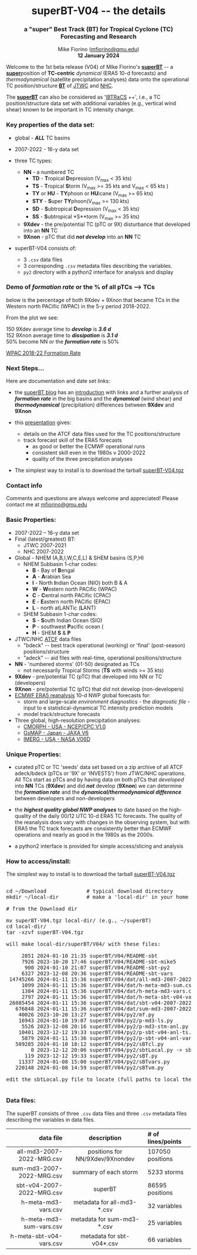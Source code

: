 <div align="center">

<h1>superBT-V04 -- the details</h1>
<h3>a "super" Best Track (BT) for Tropical Cyclone (TC) Forecasting and Research</h3>

Mike Fiorino (mfiorino@gmu.edu)</br>
<b> 12 January 2024 </b>
</div>

Welcome to the 1st beta release (V04) of Mike Fiorino's <ins><b>superBT</ins></b> -- a <ins><b>super</b></ins>position of **TC-centric** *dynamical*
(ERA5 10-d forecasts) and *thermodynamical* (satellite precipitation analyses)
 data onto the operational TC position/structure <ins><b>BT</ins></b> of
 [JTWC](https://www.metoc.navy.mil/jtwc/jtwc.html "JTWC home page: https://www.metoc.navy.mil/jtwc/jtwc.html")
and [NHC](https://www.nhc.noaa.gov/ "NHC home page: https://www.nhc.noaa.gov/").

The <ins><b>superBT</ins></b> can also be considered as
'[IBTRaCS](https://www.ncei.noaa.gov/products/international-best-track-archive
"IBTRaCS: https://www.ncei.noaa.gov/products/international-best-track-archive" ) ++', i.e., a TC position/structure data set with additional
variables (e.g., vertical wind shear) known to be important in TC intensity
change.

### Key properties of the data set:

- global - ***ALL*** TC basins
- 2007-2022 - 16-y data set
- three TC types:
  - **NN** - a numbered TC
    - **TD** - **T**ropical **D**epression (V<sub>max</sub> < 35 kts)
    - **TS** - **T**ropical **S**torm (V<sub>max</sub> >= 35 kts and V<sub>max</sub> < 65 kts )
    - **TY** or **HU** - **TY**phoon or **HU**icane (V<sub>max</sub> >= 65 kts)
    - **STY** - **S**uper **TY**phoon(V<sub>max</sub> >= 130 kts)
    - **SD** - **S**ubtropical **D**epression (V<sub>max</sub> < 35 kts)
    - **SS** - **S**ubtropical *S**torm (V<sub>max</sub> >= 35 kts)
  - **9Xdev** - the pre/potential TC (pTC or 9X) disturbance that developed into an **NN** TC
  - **9Xnon** - pTC that did ***not develop*** into an **NN** TC

- superBT-V04 consists of:
  - 3 `.csv` data files
  - 3 corresponding `.csv` metadata files describing the variables.
  - `py2` directory with a python2 interface for analysis and display

### Demo of ***formation rate*** or the % of all pTCs --> TCs

below is the percentage of both 9Xdev + 9Xnon that became TCs in the Western north PACific (WPAC) in the 5-y period 2018-2022.

From the plot we see:

150 9Xdev average time to ***develop*** is ***3.6 d***</br>
152 9Xnon average time to ***dissipation*** is ***3.1 d***</br>
50% become NN or the ***formation rate*** is 50%</br>


[WPAC 2018-22 Formation Rate](https://tenkiman.github.io/superBT-V04/docs/plt/9xlife/all.9xlife.0.w.18-22.png "WPAC 18-22: https://tenkiman.github.io/superBT-V04/docs/plt/9xlife/all.9xlife.0.w.18-22.png")

### Next Steps...

Here are documentation and date set links:

- the [superBT blog](https://surperbt.blogspot.com/ "https://surperbt.blogspot.com/") has an [introduction](https://surperbt.blogspot.com/2023/12/intro-to-superbt.html "https://surperbt.blogspot.com/2023/12/intro-to-superbt.html") with links and a further analysis of ***formation rate*** in the big basins and the ***dynamical*** (wind shear) and ***thermodynamical*** (precipitation) differences between **9Xdev** and **9Xnon**

- this
  [presentation](https://tenkiman.github.io/superBT-V04/tc-superBT-20230310.pptx
  "https://tenkiman.github.io/superBT-V04/tc-superBT-20230310.pptx") gives:
  - details on the ATCF data files used for the TC positions/structure
  - track forecast skill of the ERA5 forecasts
    - as good or better the ECMWF operational runs
    - consistent skill even in the 1980s v 2000-2022
    - quality of the three precipitation analyses
  
- The simplest way to install is to download the tarball [superBT-V04.tgz](https://tenkiman.github.io/superBT-V04/superBT-V04.tgz
"superBT tarball: https://tenkiman.github.io/superBT-V04/superBT-V04.tgz")

### Contact info

Comments and questions are always welcome and appreciated!  Please contact me at mfiorino@gmu.edu


### Basic Properties:

- 2007-2022 – 16-y data set
- Final (latest/greatest) BT:
  - JTWC 2007-2021
  - NHC 2007-2022
- Global - NHEM (A,B,I,W,C,E,L) & SHEM basins (S,P,H)
  - NHEM Subbasin 1-char codes:
    - **B** - Bay of **B**engal
    - **A** - **A**rabian Sea
    - **I** - North **I**ndian Ocean (NIO) both B & A
    - **W** - **W**estern north PACific (WPAC)
    - **C** - **C**entral north PACific (CPAC)
    - **E** - **E**astern north PACific (EPAC)
    - **L** - north atLANTic (**L**ANT)
  - SHEM Subbasin 1-char codes:
    - **S** - **S**outh Indian Ocean (SIO)
    - **P** - southwest **P**acific ocean (
    - **H** - SHEM **S** & **P** 
- JTWC/NHC [ATCF](https://www.nrlmry.navy.mil/atcf_web/index1.html
"https://www.nrlmry.navy.mil/atcf_web/index1.html" ) data files
  - "bdeck" -- best track operational (working) or 'final' (post-season) positions/structure
  - "adeck" -- aid files with real-time, operational positions/structure
- **NN** - 'numbered storms' (01-50) designated as TCs
  - not necessarily Tropical Storms (**TS** with winds >= 35 kts) 
- **9Xdev** - pre/potential TC (pTC) that developed into NN or TC (developers)
- **9Xnon** - pre/potential TC (pTC) that did not develop (non-developers)
- [ECMWF ERA5 reanalysis](https://www.ecmwf.int/en/forecasts/dataset/ecmwf-reanalysis-v5
"ERA5: https://www.ecmwf.int/en/forecasts/dataset/ecmwf-reanalysis-v5") 10-d NWP global forecasts for:
  - storm and large-scale *environment* diagnostics - the *diagnostic file* - input to e statistical-dynamical TC intensity prediction models 
  - model track/structure forecasts
- Three global, high-resolution precipitation analyses:
  - [CMORPH - USA - NCEP/CPC V1.0](https://www.cpc.ncep.noaa.gov/products/janowiak/cmorph.shtml
"CPC V1.0 : https://www.cpc.ncep.noaa.gov/products/janowiak/cmorph.shtml")
  - [GsMAP - Japan - JAXA V6](https://sharaku.eorc.jaxa.jp/GSMaP/index.htm
"JAXA GsMAP V6.0: https://sharaku.eorc.jaxa.jp/GSMaP/index.htm ")
  - [IMERG - USA - NASA V06D](https://gpm.nasa.gov/data/imerg "NASA IMERG: https://gpm.nasa.gov/data/imerg" )

### Unique Properties:

- curated pTC or TC 'seeds' data set based on a zip archive of all ATCF
  adeck/bdeck (pTCs or '9X' or 'INVESTS') from JTWC/NHC operations.  All TCs
  start as pTCs and by having data on both pTCs that *developed* into **NN** TCs
  (**9Xdev**) and did ***not*** develop (**9Xnon**) we can determine the
  ***formation rate*** and the ***dynamical/thermodynamical difference*** between developers and non-developers

- the ***highest quality global NWP analyses*** to date based on the
  high-quality of the daily 00/12 UTC 10-d ERA5 TC forecasts.  The quality of
  the reanalysis does vary with changes in the observing system, but with ERA5
  the TC track forecasts are consistently better than ECMWF operations and
  nearly as good in the 1980s as the 2000s.

- a python2 interface is provided for simple access/slicing and analysis

### How to access/install:

The simplest way to install is to download the tarball [superBT-V04.tgz](https://tenkiman.github.io/superBT-V04/superBT-V04.tgz
"superBT tarball: https://tenkiman.github.io/superBT-V04/superBT-V04.tgz")

<pre>

cd ~/Download             # typical download directory
mkdir ~/local-dir         # make a 'local-dir' in your home

# from the Download dir

mv superBT-V04.tgz local-dir/ (e.g., ~/superBT)
cd local-dir/
tar -xzvf superBT-V04.tgz

will make local-dir/superBT/V04/ with these files:

     2851 2024-01-10 21:35 superBT/V04/README-sbt
     7926 2023-10-20 17:46 superBT/V04/README-sbt-mike5
      900 2024-01-10 21:07 superBT/V04/README-sbt-py2
     6327 2023-12-08 20:36 superBT/V04/README-sbt-vars
 14745266 2024-01-11 15:36 superBT/V04/dat/all-md3-2007-2022-MRG.csv
     1099 2024-01-11 15:36 superBT/V04/dat/h-meta-md3-sum.csv
     1384 2024-01-11 15:36 superBT/V04/dat/h-meta-md3-vars.csv
     2797 2024-01-11 15:36 superBT/V04/dat/h-meta-sbt-v04-vars.csv
 26085454 2024-01-11 15:36 superBT/V04/dat/sbt-v04-2007-2022-MRG.csv
   676848 2024-01-11 15:36 superBT/V04/dat/sum-md3-2007-2022-MRG.csv
    40026 2023-10-20 13:27 superBT/V04/py2/mf.py
    16943 2024-01-10 19:07 superBT/V04/py2/p-md3-ls.py
     5526 2023-12-08 20:16 superBT/V04/py2/p-md3-stm-anl.py
    10401 2023-12-12 19:33 superBT/V04/py2/p-sbt-v04-anl-ts.py
     5879 2024-01-11 15:36 superBT/V04/py2/p-sbt-v04-anl-var.py
   509285 2024-01-10 18:12 superBT/V04/py2/sBTcl.py
        0 2023-12-12 20:06 superBT/V04/py2/sbtLocal.py -> sbtLocal.py-mike5
      119 2023-12-12 19:33 superBT/V04/py2/sBT.py
    11337 2024-01-08 15:00 superBT/V04/py2/sBTvars.py
   220148 2024-01-08 14:59 superBT/V04/py2/sBTvm.py

edit the sbtLocal.py file to locate (full paths to local the .py and .csv files)

</pre>


### Data files:

The superBT consists of three `.csv` data files and three `.csv` metadata files describing the variables in data files.

| data file | description | # of lines/points
| -:      | :-:   | :-	  
| all-md3-2007-2022-MRG.csv | positions for NN/9Xdev/9Xnondev   | 107050 positions
| sum-md3-2007-2022-MRG.csv  | summary of each storm  | 5233 storms
| sbt-v04-2007-2022-MRG.csv  | superBT     | 86595 positions
| h-meta-md3-vars.csv | metadata for all-md3-*.csv | 32 variables
| h-meta-md3-sum-vars.csv | metadata for sum-md3-*.csv | 25 variables
| h-meta-sbt-v04-vars.csv | metadata for sbt-v04*.csv | 66 variables

